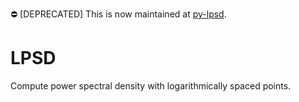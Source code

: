 :no_entry: [DEPRECATED] This is now maintained at [py-lpsd](https://github.com/bleykauf/py-lpsd).

# LPSD

Compute power spectral density with logarithmically spaced points.
